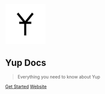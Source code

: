 ![logo](icon.png)

# Yup Docs
> Everything you need to know about Yup

[Get Started](/README.md)
[Website](https://yup.io)

